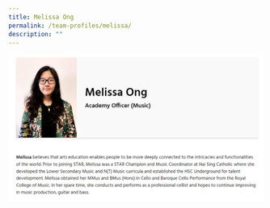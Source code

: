 ```yaml
---
title: Melissa Ong
permalink: /team-profiles/melissa/
description: ""
---
```

![](/images/profile19.png)
